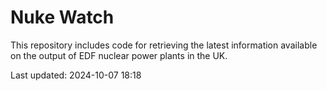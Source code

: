 # Nuke Watch

This repository includes code for retrieving the latest information available on the output of EDF nuclear power plants in the UK.

Last updated: 2024-10-07 18:18